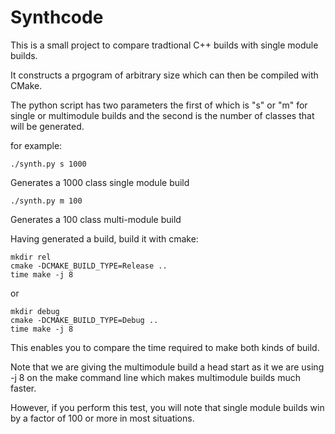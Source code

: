 Synthcode
=========

This is a small project to compare tradtional C++ builds with single module builds.

It constructs a prgogram of arbitrary size which can then be compiled with CMake.

The python script has two parameters the first of which is "s" or "m" for single
or multimodule builds and the second is the number of classes that will be generated.

for example:

```
./synth.py s 1000
```

Generates a 1000 class single module build

```
./synth.py m 100
```

Generates a 100 class multi-module build

Having generated a build, build it with cmake:

```
mkdir rel
cmake -DCMAKE_BUILD_TYPE=Release ..
time make -j 8
```

or

```
mkdir debug
cmake -DCMAKE_BUILD_TYPE=Debug ..
time make -j 8
```

This enables you to compare the time required to make both kinds of build.

Note that we are giving the multimodule build a head start as it we are using -j 8
on the make command line which makes multimodule builds much faster.

However, if you perform this test, you will note that single module builds win by a factor
of 100 or more in most situations.

